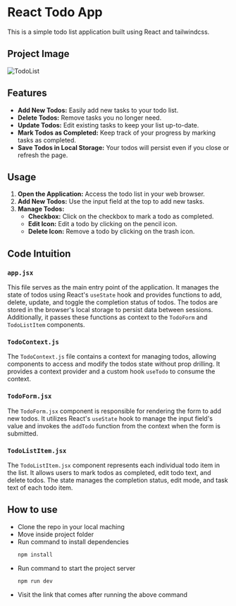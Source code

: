 # React Todo App

This is a simple todo list application built using React and tailwindcss.

## Project Image

![TodoList](https://github.com/SahityaUniyal/ReactMinorProjects/assets/65817327/47f46334-71ca-477f-9d16-b6de72708c6c)

## Features

- **Add New Todos:** Easily add new tasks to your todo list.
- **Delete Todos:** Remove tasks you no longer need.
- **Update Todos:** Edit existing tasks to keep your list up-to-date.
- **Mark Todos as Completed:** Keep track of your progress by marking tasks as completed.
- **Save Todos in Local Storage:** Your todos will persist even if you close or refresh the page.

## Usage

1. **Open the Application:** Access the todo list in your web browser.
2. **Add New Todos:** Use the input field at the top to add new tasks.
3. **Manage Todos:**
   - **Checkbox:** Click on the checkbox to mark a todo as completed.
   - **Edit Icon:** Edit a todo by clicking on the pencil icon.
   - **Delete Icon:** Remove a todo by clicking on the trash icon.

## Code Intuition

### `app.jsx`

This file serves as the main entry point of the application. It manages the state of todos using React's `useState` hook and provides functions to add, delete, update, and toggle the completion status of todos. The todos are stored in the browser's local storage to persist data between sessions. Additionally, it passes these functions as context to the `TodoForm` and `TodoListItem` components.

### `TodoContext.js`

The `TodoContext.js` file contains a context for managing todos, allowing components to access and modify the todos state without prop drilling. It provides a context provider and a custom hook `useTodo` to consume the context.

### `TodoForm.jsx`

The `TodoForm.jsx` component is responsible for rendering the form to add new todos. It utilizes React's `useState` hook to manage the input field's value and invokes the `addTodo` function from the context when the form is submitted.

### `TodoListItem.jsx`

The `TodoListItem.jsx` component represents each individual todo item in the list. It allows users to mark todos as completed, edit todo text, and delete todos. The state manages the completion status, edit mode, and task text of each todo item.

## How to use

- Clone the repo in your local maching
- Move inside project folder
- Run command to install dependencies
  ```bash
  npm install
  ```
- Run command to start the project server
  ```bash
  npm run dev
  ```
- Visit the link that comes after running the above command
